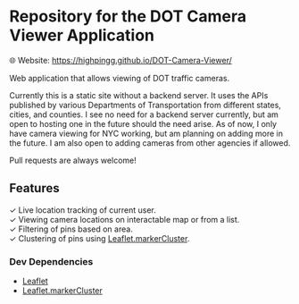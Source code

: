 # Repository for the DOT Camera Viewer Application

🌐 Website: https://highpingg.github.io/DOT-Camera-Viewer/

Web application that allows viewing of DOT traffic cameras.

Currently this is a static site without a backend server. It uses the APIs published by various Departments of Transportation from different states, cities, and counties. I see no need for a backend server currently, but am open to hosting one in the future should the need arise. As of now, I only have camera viewing for NYC working, but am planning on adding more in the future. I am also open to adding cameras from other agencies if allowed.

Pull requests are always welcome!

## Features
✓ Live location tracking of current user.\
✓ Viewing camera locations on interactable map or from a list.\
✓ Filtering of pins based on area.\
✓ Clustering of pins using [Leaflet.markerCluster](https://github.com/Leaflet/Leaflet.markercluster).

### Dev Dependencies
* [Leaflet](https://github.com/Leaflet/Leaflet)
* [Leaflet.markerCluster](https://github.com/Leaflet/Leaflet.markercluster)
